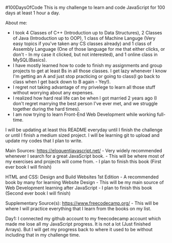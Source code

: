 #100DaysOfCode
This is my challenge to learn and code JavaScript for 100 days at least 1 hour a day.

About me:
- I took 4 Classes of C++ (Introduction up to Data Structures), 2 Classes of Java (Introduction up to OOP), 1 class of Machine Languge (Very easy topics if you've taken any CS classes already) and 1 class of Assembly Language (One of those language for me that either clicks, or don't - In my case it clicked, but not interested), and 1 online class in MySQL(Basics).
- I have mostly learned how to code to finish my assignments and group projects to get at least Bs in all those classes. I get lazy whenever I know I'm getting an A and just stop practicing or going to class(I go back to class when I get back down to B again - Yey!).
- I regret not taking advantage of my privelege to learn all those stuff without worrying about any expenses.
- I realized how hard real life can be when I got married 2 years ago (I don't regret marrying the best person I've ever met, and we struggle together during the hard times).
- I am now trying to learn Front-End Web Development while working full-time.

I will be updating at least this README everyday until I finish the challenge or until I finish a medium sized project.
I will be learning git to upload and update my codes that I plan to write.

Main Sources:
https://eloquentjavascript.net/ - Very widely recommended whenever I search for a great JavaScript book. 
                                - This will be where most of my exercises and projects will come from.
                                - I plan to finish this book (First ever book I will finish)


HTML and CSS: Design and Build Websites 1st Edition - A recommended book by many for learning Website Design
                                                    - This will be my main source of Web Development learning after JavaScript
                                                    - I plan to finish this book (Second ever book I will finish)

Supplementary Source(s):
https://www.freecodecamp.org/   - This will be where I will practice everything that I learn from the books on my list.

Day1: I connected my github account to my freecodecamp account which made me lose all my JavaScript progress.
It is not a lot (Just finished Arrays). But I will get my progress back to where it used to be without including that in my
challenge time.


